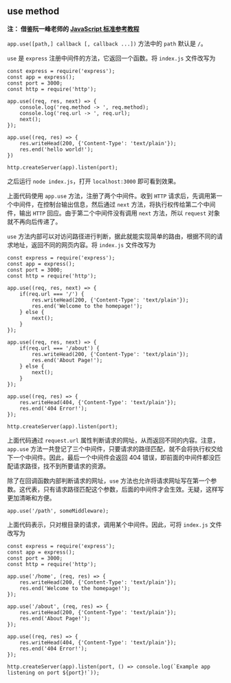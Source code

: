 ## use method

**注： 借鉴阮一峰老师的 [JavaScript 标准参考教程](https://javascript.ruanyifeng.com/nodejs/express.html#toc3)**

` app.use([path,] callback [, callback ...]) ` 方法中的 ` path ` 默认是 ` / `。

` use ` 是 ` express ` 注册中间件的方法，它返回一个函数。将 ` index.js ` 文件改写为

```
const express = require('express');
const app = express();
const port = 3000;
const http = require('http');

app.use((req, res, next) => {
    console.log('req.method -> ', req.method);
    console.log('req.url -> ', req.url);
    next();
});

app.use((req, res) => {
    res.writeHead(200, {'Content-Type': 'text/plain'});
    res.end('hello world!');
})

http.createServer(app).listen(port);
```

之后运行 ` node index.js `，打开 ` localhost:3000 ` 即可看到效果。

上面代码使用 ` app.use ` 方法，注册了两个中间件。收到 ` HTTP ` 请求后，先调用第一个中间件，在控制台输出信息，然后通过 ` next ` 方法，将执行权传给第二个中间件，输出 ` HTTP ` 回应。由于第二个中间件没有调用 ` next ` 方法，所以 ` request ` 对象就不再向后传递了。

` use ` 方法内部可以对访问路径进行判断，据此就能实现简单的路由，根据不同的请求地址，返回不同的网页内容。将 ` index.js ` 文件改写为

```
const express = require('express');
const app = express();
const port = 3000;
const http = require('http');

app.use((req, res, next) => {
    if(req.url === '/') {
        res.writeHead(200, {'Content-Type': 'text/plain'});
        res.end('Welcome to the homepage!');
    } else {
        next();
    }
});

app.use((req, res, next) => {
    if(req.url === '/about') {
        res.writeHead(200, {'Content-Type': 'text/plain'});
        res.end('About Page!');
    } else {
        next();
    }
});

app.use((req, res) => {
    res.writeHead(404, {'Content-Type': 'text/plain'});
    res.end('404 Error!');
});

http.createServer(app).listen(port);
```

上面代码通过 ` request.url ` 属性判断请求的网址，从而返回不同的内容。注意，` app.use ` 方法一共登记了三个中间件，只要请求的路径匹配，就不会将执行权交给下一个中间件。因此，最后一个中间件会返回 404 错误，即前面的中间件都没匹配请求路径，找不到所要请求的资源。

除了在回调函数内部判断请求的网址，` use ` 方法也允许将请求网址写在第一个参数。这代表，只有请求路径匹配这个参数，后面的中间件才会生效。无疑，这样写更加清晰和方便。

```
app.use('/path', someMiddleware);
```

上面代码表示，只对根目录的请求，调用某个中间件。因此，可将 ` index.js ` 文件改写为

```
const express = require('express');
const app = express();
const port = 3000;
const http = require('http');

app.use('/home', (req, res) => {
    res.writeHead(200, {'Content-Type': 'text/plain'});
    res.end('Welcome to the homepage!');
});

app.use('/about', (req, res) => {
    res.writeHead(200, {'Content-Type': 'text/plain'});
    res.end('About Page!');
});

app.use((req, res) => {
    res.writeHead(404, {'Content-Type': 'text/plain'});
    res.end('404 Error!');
});

http.createServer(app).listen(port, () => console.log(`Example app listening on port ${port}!`));
```

